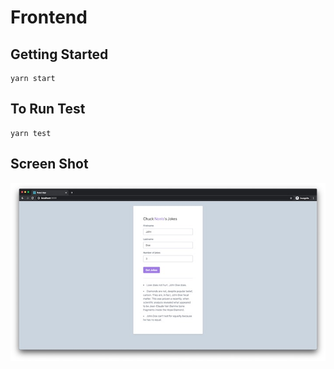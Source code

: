 # Frontend

## Getting Started

```
yarn start
```

## To Run Test

```
yarn test
```

## Screen Shot

![screen shot](./screenshot.jpg)
